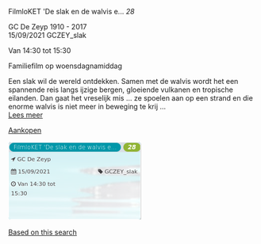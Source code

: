 FilmloKET 'De slak en de walvis e... *28*

GC De Zeyp 1910 - 2017  
15/09/2021 GCZEY\_slak  

Van 14:30 tot 15:30

  

  

Familiefilm op woensdagnamiddag  
  
Een slak wil de wereld ontdekken. Samen met de walvis wordt het een spannende reis langs ijzige bergen, gloeiende vulkanen en tropische eilanden. Dan gaat het vreselijk mis ... ze spoelen aan op een strand en die enorme walvis is niet meer in beweging te krij  ...  
[Lees meer](https://tickets.vgc.be/activity/subscribe/GCZEY_slak)

[Aankopen](https://tickets.vgc.be/ticketingActivity/subscribe/GCZEY_slak)

![](64060.png)

[Based on this search](https://tickets.vgc.be/activity/index?&vrijeplaatsen=1&Age%5B%5D=3%2C4&entity=276)